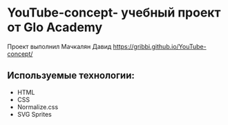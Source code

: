 # YouTube-concept- учебный проект от Glo Academy
Проект выполнил Мачкалян Давид
https://gribbi.github.io/YouTube-concept/
## Используемые технологии:
- HTML
- CSS
- Normalize.css
- SVG Sprites
